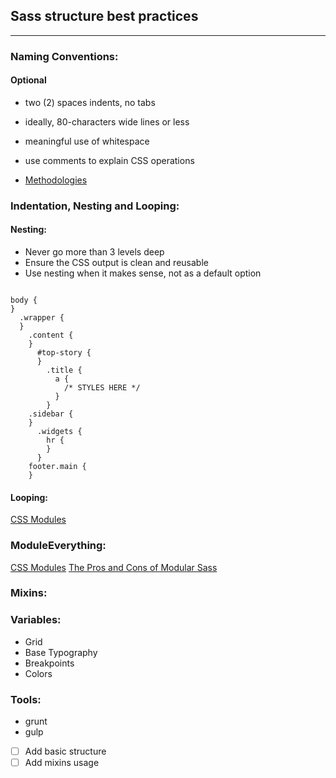 ## Sass structure best practices

---

### Naming Conventions:

#### Optional
- two (2) spaces indents, no tabs
- ideally, 80-characters wide lines or less
- meaningful use of whitespace
- use comments to explain CSS operations

- [Methodologies](http://www.hongkiat.com/blog/css-writing-methodologies/)


### Indentation, Nesting and Looping:

#### Nesting: 

- Never go more than 3 levels deep
- Ensure the CSS output is clean and reusable
- Use nesting when it makes sense, not as a default option

```

body {
}
  .wrapper {
  }
    .content {
    }
      #top-story {
      }
        .title {
          a {
            /* STYLES HERE */
          }
        }
    .sidebar {
    }
      .widgets {
        hr {
        }
      }
    footer.main {
    }
  ```

#### Looping:

[CSS Modules](http://clubmate.fi/for-while-and-each-loops-in-sass/)

### ModuleEverything:

[CSS Modules](https://glenmaddern.com/articles/css-modules)
[The Pros and Cons of Modular Sass](http://blog.planetargon.com/entries/the-pros-and-cons-of-modular-sass)

### Mixins:



### Variables: 

- Grid
- Base Typography
- Breakpoints
- Colors

### Tools:

- grunt 
- gulp

- [ ] Add basic structure
- [ ] Add mixins usage
